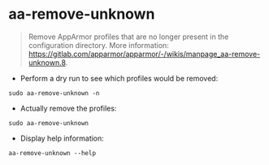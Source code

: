 # aa-remove-unknown

> Remove AppArmor profiles that are no longer present in the configuration directory.
> More information: <https://gitlab.com/apparmor/apparmor/-/wikis/manpage_aa-remove-unknown.8>.

- Perform a dry run to see which profiles would be removed:

`sudo aa-remove-unknown -n`

- Actually remove the profiles:

`sudo aa-remove-unknown`

- Display help information:

`aa-remove-unknown --help`
